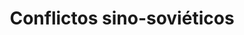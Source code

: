 ﻿---
title: "Conflictos sino-soviéticos"
permalink: periodes_981.html
layout: periode
dataInici: 1929-07-22
dataFi: 1929-09-09
sidebar: periodes
pares:
  - 651:
    title: "Período de entreguerras"
    dataInici: "(1918-11-11)"
    dataFi: "(1939-09-01)"

fills:
jocsPrincipals:
jocsEscenaris:
jocsEpoca:
jocsEpocaEscenaris:
---
